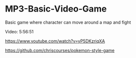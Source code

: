 # MP3-Basic-Video-Game
Basic game where character can move around a map and fight

Video: 5:56:51

https://www.youtube.com/watch?v=yP5DKzriqXA

https://github.com/chriscourses/pokemon-style-game